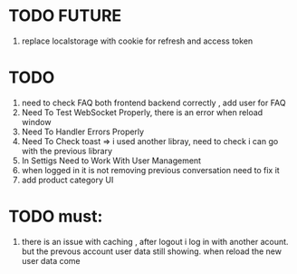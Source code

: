 # TODO FUTURE
1. replace localstorage with cookie for refresh and access token

# TODO
1. need to check FAQ both frontend backend correctly , add user for FAQ
2. Need To Test WebSocket Properly, there is an error when reload window
3. Need To Handler Errors Properly
4. Need To Check toast => i used another libray, need to check i can go with the previous library
5. In Settigs Need to Work With User Management
6. when logged in it is not removing previous conversation need to fix it
7. add product category UI

# TODO must:
1. there is an issue with caching , after logout i log in with another acount. but the prevous account user data still showing. when reload the new user data come